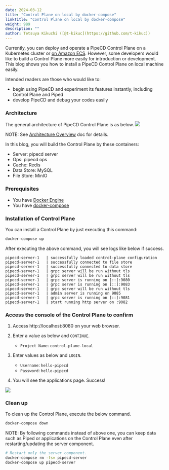 ```yaml
---
date: 2024-03-12
title: "Control Plane on local by docker-compose"
linkTitle: "Control Plane on local by docker-compose"
weight: 989
description: ""
author: Tetsuya Kikuchi ([@t-kikuc](https://github.com/t-kikuc))
---
```


Currently, you can deploy and operate a PipeCD Control Plane on a Kubernetes cluster or [on Amazon ECS](./control-plane-on-ecs.md).
However, some developers would like to build a Control Plane more easily for introduction or development.
This blog shows you how to install a PipeCD Control Plane on local machine easily.

Intended readers are those who would like to:
- begin using PipeCD and experiment its features instantly, including Control Plane and Piped
- develop PipeCD and debug your codes easily

### Architecture

The general architecture of PipeCD Control Plane is as below.
![](/images/control-plane-components.png)

NOTE: See [Architecture Overview](docs/user-guide/managing-controlplane/architecture-overview/) doc for details.

In this blog, you will build the Control Plane by these containers:

- Server: pipecd server
- Ops: pipecd ops
- Cache: Redis
- Data Store: MySQL
- File Store: MinIO

### Prerequisites

- You have [Docker Engine](https://docs.docker.com/engine/)
- You have [docker-compose](https://docs.docker.jp/compose/install.html)

### Installation of Control Plane

You can install a Control Plane by just executing this command:

```sh
docker-compose up
```

After executing the above command, you will see logs like below if success.

```log
pipecd-server-1   | successfully loaded control-plane configuration
pipecd-server-1   | successfully connected to file store
pipecd-server-1   | successfully connected to data store
pipecd-server-1   | grpc server will be run without tls
pipecd-server-1   | grpc server will be run without tls
pipecd-server-1   | grpc server is running on [::]:9080
pipecd-server-1   | grpc server is running on [::]:9083
pipecd-server-1   | grpc server will be run without tls
pipecd-server-1   | admin server is running on 9085
pipecd-server-1   | grpc server is running on [::]:9081
pipecd-server-1   | start running http server on :9082
```

### Access the console of the Control Plane to confirm

1. Access http://localhost:8080 on your web browser.

2. Enter a value as below and `CONTINUE`.
   - `Project Name`: `control-plane-local`

3. Enter values as below and `LOGIN`.
   - `Username`: `hello-pipecd`
   - `Password`: `hello-pipecd`

4. You will see the applications page. Success!

![](/images/control-plane-local-console.png)

### Clean up

To clean up the Control Plane, execute the below command.

```sh
docker-compose down
```

NOTE: By following commands instead of above one, you can keep data such as Piped or applications on the Control Plane even after restarting/updating the server component.

```sh
# Restart only the server component.
docker-compose rm -fsv pipecd-server
docker-compose up pipecd-server
```
